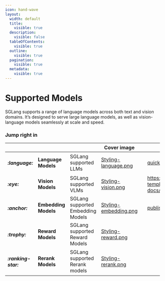 ```yaml
---
icon: hand-wave
layout:
  width: default
  title:
    visible: true
  description:
    visible: false
  tableOfContents:
    visible: true
  outline:
    visible: true
  pagination:
    visible: true
  metadata:
    visible: true
---
```


# Supported Models

SGLang supports a range of language models across both text and vision domains. It’s designed to serve large language models, as well as vision-language models seamlessly at scale and speed.

### Jump right in

<table data-view="cards"><thead><tr><th></th><th></th><th></th><th data-hidden data-card-cover data-type="image">Cover image</th><th data-hidden></th><th data-hidden data-card-target data-type="content-ref"></th></tr></thead><tbody><tr><td><h4><i class="fa-language">:language:</i></h4></td><td><strong>Language Models</strong></td><td>SGLang supported LLMs</td><td><a href=".gitbook/assets/Styling-language.png">Styling-language.png</a></td><td></td><td><a href="getting-started/quickstart/">quickstart</a></td></tr><tr><td><h4><i class="fa-eye">:eye:</i></h4></td><td><strong>Vision Models</strong></td><td>SGLang supported VLMs</td><td><a href=".gitbook/assets/Styling-vision.png">Styling-vision.png</a></td><td></td><td><a href="https://github.com/GitbookIO/gitbook-templates/blob/main/product-docs/broken-reference/README.md">https://github.com/GitbookIO/gitbook-templates/blob/main/product-docs/broken-reference/README.md</a></td></tr><tr><td><h4><i class="fa-anchor">:anchor:</i></h4></td><td><strong>Embedding Models</strong></td><td>SGLang supported Embedding Models</td><td><a href=".gitbook/assets/Styling-embedding.png">Styling-embedding.png</a></td><td></td><td><a href="getting-started/publish-your-docs.md">publish-your-docs.md</a></td></tr><tr><td><h4><i class="fa-trophy">:trophy:</i></h4></td><td><strong>Reward Models</strong></td><td>SGLang supported Reward Models</td><td><a href=".gitbook/assets/Styling-reward.png">Styling-reward.png</a></td><td></td><td></td></tr><tr><td><h4><i class="fa-ranking-star">:ranking-star:</i></h4></td><td><strong>Rerank Models</strong></td><td>SGLang supported Rerank models</td><td><a href=".gitbook/assets/Styling-rerank.png">Styling-rerank.png</a></td><td></td><td></td></tr></tbody></table>
